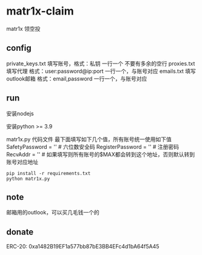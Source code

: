 # matr1x-claim

matr1x 领空投

## config

private_keys.txt 填写账号，格式：私钥 一行一个 不要有多余的空行
proxies.txt 填写代理 格式：user:password@ip:port 一行一个，与账号对应
emails.txt 填写outlook邮箱 格式：email,password 一行一个，与账号对应

## run

安装nodejs

安装python >= 3.9

matr1x.py 代码文件 最下面填写如下几个值，所有账号统一使用如下值
    SafetyPassword = ''  # 六位数安全码
    RegisterPassword = ''  # 注册密码
    RecvAddr = ''  # 如果填写则所有账号的$MAX都会转到这个地址，否则默认转到账号对应地址

```commandline
pip install -r requirements.txt
python matr1x.py
```

## note

邮箱用的outlook，可以买几毛钱一个的

## donate
ERC-20: 0xa1482B19EF1a577bb87bE3BB4EFc4d1bA64f5A45




